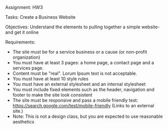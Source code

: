 Assignment: HW3

Tasks:  Create a Business Website

Objectives:
Understand the elements to pulling together a simple website- and get it online

Requirements:
- The site must be for a service business or a cause (or non-profit organization)
- You must have at least 3 pages:  a home page, a contact page and a services page.
- Content must be "real".   Lorum Ipsum text is not acceptable.
- You must have at least 10 style rules
- You must have an external stylesheet and an internal stylesheet
- You must include fixed elements such as the header, navigation and footer to make the site look consistent
- The site must be responsive and pass a mobile friendly test: https://search.google.com/test/mobile-friendly (Links to an external site.)
- Note:  This is not a design class, but you are expected to use reasonable aesthetics
